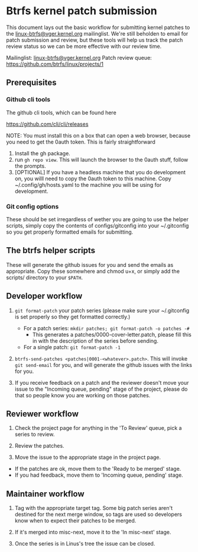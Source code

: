 # Btrfs kernel patch submission

This document lays out the basic workflow for submitting kernel patches to the
linux-btrfs@vger.kernel.org mailinglist.  We're still beholden to email for
patch submission and review, but these tools will help us track the patch review
status so we can be more effective with our review time.

Mailinglist: linux-btrfs@vger.kernel.org
Patch review queue: https://github.com/btrfs/linux/projects/1

## Prerequisites

### Github cli tools

The github cli tools, which can be found here

  https://github.com/cli/cli/releases

NOTE: You must install this on a box that can open a web browser, because you
need to get the 0auth token.  This is fairly straightforward

1. Install the gh package.
2. run `gh repo view`.  This will launch the browser to the 0auth stuff, follow
   the prompts.
3. [OPTIONAL] If you have a headless machine that you do development on, you
   willl need to copy the 0auth token to this machine.  Copy
   ~/.config/gh/hosts.yaml to the machine you will be using for development.

### Git config options

These should be set irregardless of wether you are going to use the helper
scripts, simply copy the contents of configs/gitconfig into your ~/.gitconfig so
you get properly formatted emails for submitting.

## The btrfs helper scripts

These will generate the github issues for you and send the emails as
appropriate.  Copy these somewhere and chmod u+x, or simply add the scripts/
directory to your `$PATH`.

## Developer workflow

1. `git format-patch` your patch series (please make sure your ~/.gitconfig is
   set properly so they get formatted correctly.)

   * For a patch series: `mkdir patches; git format-patch -o patches -#`
      * This generates a patches/0000-cover-letter.patch, please fill this in
        with the description of the series before sending.
   * For a single patch: `git format-patch -1`

2. `btrfs-send-patches <patches|0001-<whatever>.patch>`.  This will invoke
   `git send-email` for you, and will generate the github issues with the links
   for you.

3. If you receive feedback on a patch and the reviewer doesn't move your issue
   to the "Incoming queue, pending" stage of the project, please do that so
   people know you are working on those patches.

## Reviewer workflow

1. Check the project page for anything in the 'To Review' queue, pick a series
   to review.

2. Review the patches.

3. Move the issue to the appropriate stage in the project page.
  * If the patches are ok, move them to the 'Ready to be merged' stage.
  * If you had feedback, move them to 'Incoming queue, pending' stage.

## Maintainer workflow

1. Tag with the appropriate target tag.  Some big patch series aren't destined
   for the next merge window, so tags are used so developers know when to expect
   their patches to be merged.

2. If it's merged into misc-next, move it to the 'In misc-next' stage.

3. Once the series is in Linus's tree the issue can be closed.
